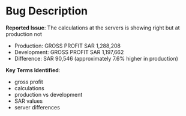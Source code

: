 # Bug Description

**Reported Issue**: The calculations at the servers is showing right but at production not
- Production: GROSS PROFIT SAR 1,288,208
- Development: GROSS PROFIT SAR 1,197,662
- Difference: SAR 90,546 (approximately 7.6% higher in production)

**Key Terms Identified**:
- gross profit
- calculations
- production vs development
- SAR values
- server differences